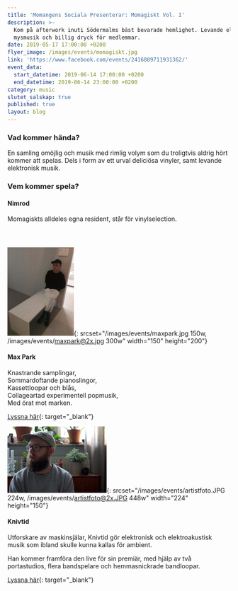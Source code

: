 ```yaml
---
title: 'Momangens Sociala Presenterar: Momagiskt Vol. I'
description: >-
  Kom på afterwork inuti Södermalms bäst bevarade hemlighet. Levande elektronisk
  mysmusik och billig dryck för medlemmar.
date: 2019-05-17 17:00:00 +0200
flyer_image: /images/events/momagiskt.jpg
link: 'https://www.facebook.com/events/2416889711931362/'
event_data:
  start_datetime: 2019-06-14 17:00:00 +0200
  end_datetime: 2019-06-14 23:00:00 +0200
category: music
slutet_salskap: true
published: true
layout: blog
---
```


### Vad kommer h&auml;nda?

En samling om&ouml;jlig och musik med rimlig volym som du troligtvis aldrig h&ouml;rt kommer att spelas. Dels i form av ett urval delici&ouml;sa vinyler, samt levande elektronisk musik.

### Vem kommer spela?

#### Nimrod

Momagiskts alldeles egna resident, st&aring;r f&ouml;r vinylselection.

#### &nbsp;

![](/images/events/maxpark.jpg){: srcset="/images/events/maxpark.jpg 150w, /images/events/maxpark@2x.jpg 300w" width="150" height="200"}

#### Max Park

Knastrande samplingar,<br>Sommardoftande pianoslingor,<br>Kassettloopar och bl&aring;s,<br>Collageartad experimentell popmusik,<br>Med &ouml;rat mot marken.

[Lyssna h&auml;r](https://maxppark.bandcamp.com/album/collages-ii){: target="_blank"}

![](/images/events/artistfoto.JPG){: srcset="/images/events/artistfoto.JPG 224w, /images/events/artistfoto@2x.JPG 448w" width="224" height="150"}

#### Knivtid

Utforskare av maskinsj&auml;lar, Knivtid g&ouml;r elektronisk och elektroakustisk musik som ibland skulle kunna kallas f&ouml;r ambient.

Han kommer framf&ouml;ra den live f&ouml;r sin premi&auml;r, med hj&auml;lp av tv&aring; portastudios, flera bandspelare och hemmasnickrade bandloopar.

[Lyssna h&auml;r](https://knivtid.bandcamp.com/releases){: target="_blank"}